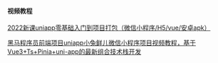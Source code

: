 <!--
 * @Date: 2022-09-25
 * @Author: 马晓川 724503670@qq.com
 * @LastEditors: 马晓川 724503670@qq.com
 * @LastEditTime: 2022-09-25
 * @Description: 
-->
#### 视频教程
[2022新课uniapp零基础入门到项目打包（微信小程序/H5/vue/安卓apk）](https://www.bilibili.com/video/BV1mT411K7nW/?spm_id_from=333.337.search-card.all.click&vd_source=3d9e9a0e7677ae790c38995a8e2d121a)

[黑马程序员前端项目uniapp小兔鲜儿微信小程序项目视频教程，基于Vue3+Ts+Pinia+uni-app的最新组合技术栈开发](https://www.bilibili.com/video/BV1Bp4y1379L/?spm_id_from=333.1007.tianma.8-3-29.click&vd_source=3d9e9a0e7677ae790c38995a8e2d121a)